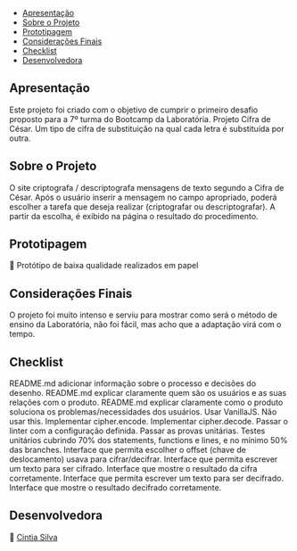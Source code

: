 - [Apresentação](#apresentação)
- [Sobre o Projeto](#sobre-o-projeto)
- [Prototipagem](#prototipagem)
- [Considerações Finais](#considerações-finais)
- [Checklist](#checklist)
- [Desenvolvedora](#desenvolvedora)

## Apresentação
Este projeto foi criado com o objetivo de cumprir o primeiro desafio proposto para a 7º turma do Bootcamp da Laboratória. 
Projeto Cifra de César. Um tipo de cifra de substituição na qual cada letra é substituída por outra. 

## Sobre o Projeto
O site criptografa / descriptografa mensagens de texto segundo a Cifra de César. Após o usuário inserir a mensagem no campo apropriado, poderá escolher a tarefa que deseja realizar (criptografar ou descriptografar). A partir da escolha, é exibido na página o resultado do procedimento.

## Prototipagem

:memo: Protótipo de baixa qualidade realizados em papel

## Considerações Finais
O projeto foi muito intenso e serviu para mostrar como será o método de ensino da Laboratória, não foi fácil, mas acho que a adaptação virá com o tempo.

## Checklist
 README.md adicionar informação sobre o processo e decisões do desenho.
 README.md explicar claramente quem são os usuários e as suas relações com o produto.
 README.md explicar claramente como o produto soluciona os problemas/necessidades dos usuários.
 Usar VanillaJS.
 Não usar this.
 Implementar cipher.encode.
 Implementar cipher.decode.
 Passar o linter com a configuração definida.
 Passar as provas unitárias.
 Testes unitários cubrindo 70% dos statements, functions e lines, e no mínimo 50% das branches.
 Interface que permita escolher o offset (chave de deslocamento) usava para cifrar/decifrar.
 Interface que permita escrever um texto para ser cifrado.
 Interface que mostre o resultado da cifra corretamente.
 Interface que permita escrever um texto para ser decifrado.
 Interface que mostre o resultado decifrado corretamente.

## Desenvolvedora
:princess: <a href=“www.github.com/cintiasilv>Cintia Silva</a><br/>